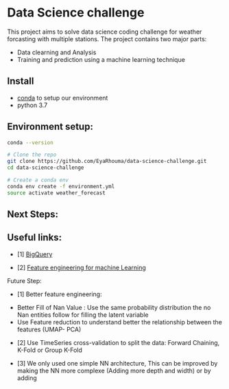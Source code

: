 Data Science challenge
================================================================================
This project aims to solve data science coding challenge for weather forcasting with multiple stations.
The project contains two major parts:
- Data clearning and Analysis
- Training and prediction using a machine learning technique



Install
--------------------------------------------------------------------------------
- [conda](https://docs.conda.io/projects/conda/en/latest/user-guide/install/index.html)
  to setup our environment
- python 3.7

Environment setup:
--------------------------------------------------------------------------------

```bash
conda --version

# Clone the repo
git clone https://github.com/EyaRhouma/data-science-challenge.git
cd data-science-challenge

# Create a conda env
conda env create -f environment.yml
source activate weather_forecast

```

Next Steps:
--------------------------------------------------------------------------------


Useful links:
--------------------------------------------------------------------------------
* [1] [BigQuery](https://cloud.google.com/bigquery/docs/visualize-jupyter)

* [2] [Feature engineering for machine Learning](https://towardsdatascience.com/feature-engineering-for-machine-learning-3a5e293a5114)

Future Step:
* [1] Better feature engineering:
- Better Fill of Nan Value : Use the same probability distribution the no Nan entities follow for filling the latent variable
- Use Feature reduction to understand better the relationship between the features (UMAP- PCA)
* [2] Use TimeSeries cross-validation to split the data: Forward Chaining, K-Fold or Group K-Fold

* [3] We only used one simple NN architecture, This can be improved by making the NN more complexe (Adding more depth and width)
or by adding